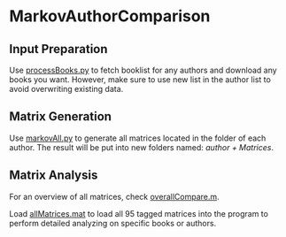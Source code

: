 # MarkovAuthorComparison
## Input Preparation

Use [processBooks.py](./processBooks.py) to fetch booklist for any authors and download any books you want. However, make sure to use new list in the author list to avoid overwriting existing data.

## Matrix Generation

Use [markovAll.py](./markovAll.py) to generate all matrices located in the folder of each author. The result will be put into new folders named: *author + Matrices*.

## Matrix Analysis

For an overview of all matrices, check [overallCompare.m](./overallCompare.m).

Load [allMatrices.mat](./allMatrices.mat) to load all 95 tagged matrices into the program to perform detailed analyzing on specific books or authors.

 

